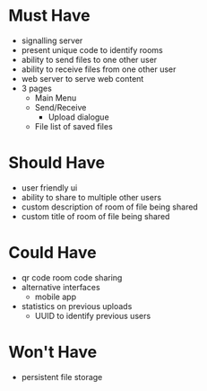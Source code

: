 # Must Have
- signalling server
- present unique code to identify rooms
- ability to send files to one other user
- ability to receive files from one other user
- web server to serve web content
- 3 pages 
    - Main Menu 
    - Send/Receive
        - Upload dialogue
    - File list of saved files

# Should Have
- user friendly ui
- ability to share to multiple other users
- custom description of room of file being shared
- custom title of room of file being shared

# Could Have
- qr code room code sharing
- alternative interfaces
    - mobile app
- statistics on previous uploads
    - UUID to identify previous users


# Won't Have
- persistent file storage